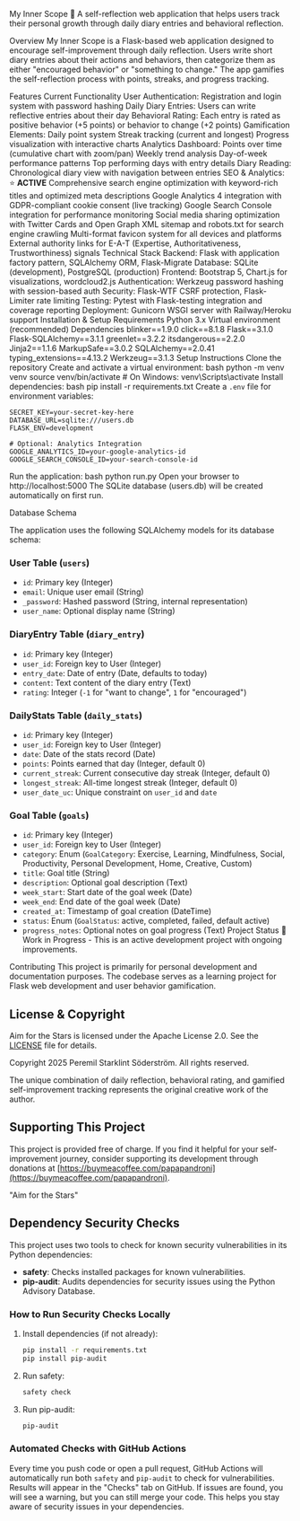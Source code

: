 My Inner Scope 🌟
A self-reflection web application that helps users track their personal growth through daily diary entries and behavioral reflection.

Overview
My Inner Scope is a Flask-based web application designed to encourage self-improvement through daily reflection. Users write short diary entries about their actions and behaviors, then categorize them as either "encouraged behavior" or "something to change." The app gamifies the self-reflection process with points, streaks, and progress tracking.

Features
Current Functionality
User Authentication: Registration and login system with password hashing
Daily Diary Entries: Users can write reflective entries about their day
Behavioral Rating: Each entry is rated as positive behavior (+5 points) or behavior to change (+2 points)
Gamification Elements:
Daily point system
Streak tracking (current and longest)
Progress visualization with interactive charts
Analytics Dashboard:
Points over time (cumulative chart with zoom/pan)
Weekly trend analysis
Day-of-week performance patterns
Top performing days with entry details
Diary Reading: Chronological diary view with navigation between entries
SEO & Analytics: ⭐ **ACTIVE**
Comprehensive search engine optimization with keyword-rich titles and optimized meta descriptions
Google Analytics 4 integration with GDPR-compliant cookie consent (live tracking)
Google Search Console integration for performance monitoring
Social media sharing optimization with Twitter Cards and Open Graph
XML sitemap and robots.txt for search engine crawling
Multi-format favicon system for all devices and platforms
External authority links for E-A-T (Expertise, Authoritativeness, Trustworthiness) signals
Technical Stack
Backend: Flask with application factory pattern, SQLAlchemy ORM, Flask-Migrate
Database: SQLite (development), PostgreSQL (production)
Frontend: Bootstrap 5, Chart.js for visualizations, wordcloud2.js
Authentication: Werkzeug password hashing with session-based auth
Security: Flask-WTF CSRF protection, Flask-Limiter rate limiting
Testing: Pytest with Flask-testing integration and coverage reporting
Deployment: Gunicorn WSGI server with Railway/Heroku support
Installation & Setup
Requirements
Python 3.x
Virtual environment (recommended)
Dependencies
blinker==1.9.0
click==8.1.8
Flask==3.1.0
Flask-SQLAlchemy==3.1.1
greenlet==3.2.2
itsdangerous==2.2.0
Jinja2==1.1.6
MarkupSafe==3.0.2
SQLAlchemy==2.0.41
typing_extensions==4.13.2
Werkzeug==3.1.3
Setup Instructions
Clone the repository
Create and activate a virtual environment:
bash
python -m venv venv
source venv/bin/activate  # On Windows: venv\Scripts\activate
Install dependencies:
bash
pip install -r requirements.txt
Create a `.env` file for environment variables:
```
SECRET_KEY=your-secret-key-here
DATABASE_URL=sqlite:///users.db
FLASK_ENV=development

# Optional: Analytics Integration
GOOGLE_ANALYTICS_ID=your-google-analytics-id
GOOGLE_SEARCH_CONSOLE_ID=your-search-console-id
```

Run the application:
bash
python run.py
Open your browser to http://localhost:5000
The SQLite database (users.db) will be created automatically on first run.

Database Schema

The application uses the following SQLAlchemy models for its database schema:

### User Table (`users`)
- `id`: Primary key (Integer)
- `email`: Unique user email (String)
- `_password`: Hashed password (String, internal representation)
- `user_name`: Optional display name (String)

### DiaryEntry Table (`diary_entry`)
- `id`: Primary key (Integer)
- `user_id`: Foreign key to User (Integer)
- `entry_date`: Date of entry (Date, defaults to today)
- `content`: Text content of the diary entry (Text)
- `rating`: Integer (`-1` for "want to change", `1` for "encouraged")

### DailyStats Table (`daily_stats`)
- `id`: Primary key (Integer)
- `user_id`: Foreign key to User (Integer)
- `date`: Date of the stats record (Date)
- `points`: Points earned that day (Integer, default 0)
- `current_streak`: Current consecutive day streak (Integer, default 0)
- `longest_streak`: All-time longest streak (Integer, default 0)
- `user_date_uc`: Unique constraint on `user_id` and `date`

### Goal Table (`goals`)
- `id`: Primary key (Integer)
- `user_id`: Foreign key to User (Integer)
- `category`: Enum (`GoalCategory`: Exercise, Learning, Mindfulness, Social, Productivity, Personal Development, Home, Creative, Custom)
- `title`: Goal title (String)
- `description`: Optional goal description (Text)
- `week_start`: Start date of the goal week (Date)
- `week_end`: End date of the goal week (Date)
- `created_at`: Timestamp of goal creation (DateTime)
- `status`: Enum (`GoalStatus`: active, completed, failed, default active)
- `progress_notes`: Optional notes on goal progress (Text)
Project Status
🚧 Work in Progress - This is an active development project with ongoing improvements.


Contributing
This project is primarily for personal development and documentation purposes. The codebase serves as a learning project for Flask web development and user behavior gamification.

## License & Copyright

Aim for the Stars is licensed under the Apache License 2.0. See the [LICENSE](LICENSE) file for details.

Copyright 2025 Peremil Starklint Söderström. All rights reserved.

The unique combination of daily reflection, behavioral rating, and gamified self-improvement tracking represents the original creative work of the author.

## Supporting This Project

This project is provided free of charge. If you find it helpful for your self-improvement journey, consider supporting its development through donations at [https://buymeacoffee.com/papapandroni](https://buymeacoffee.com/papapandroni).


"Aim for the Stars"

## Dependency Security Checks

This project uses two tools to check for known security vulnerabilities in its Python dependencies:

- **safety**: Checks installed packages for known vulnerabilities.
- **pip-audit**: Audits dependencies for security issues using the Python Advisory Database.

### How to Run Security Checks Locally

1. Install dependencies (if not already):
   ```bash
   pip install -r requirements.txt
   pip install pip-audit
   ```
2. Run safety:
   ```bash
   safety check
   ```
3. Run pip-audit:
   ```bash
   pip-audit
   ```

### Automated Checks with GitHub Actions

Every time you push code or open a pull request, GitHub Actions will automatically run both `safety` and `pip-audit` to check for vulnerabilities. Results will appear in the "Checks" tab on GitHub. If issues are found, you will see a warning, but you can still merge your code. This helps you stay aware of security issues in your dependencies.

